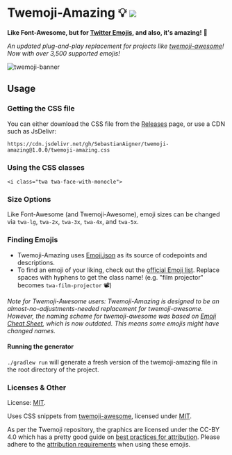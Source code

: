 # Twemoji-Amazing 💡 ![](https://img.shields.io/badge/emoji%20count-3577-brightgreen)

**Like Font-Awesome, but for [Twitter Emojis](https://github.com/twitter/twemoji), and also, it's amazing!** 🌟

_An updated plug-and-play replacement for projects like [twemoji-awesome](https://github.com/ellekasai/twemoji-awesome)! Now with over 3,500 supported emojis!_

![twemoji-banner](twemoji-banner.png)

## Usage

### Getting the CSS file
You can either download the CSS file from the [Releases](https://github.com/SebastianAigner/twemoji-amazing/releases/latest) page, or use a CDN such as JsDelivr:
```
https://cdn.jsdelivr.net/gh/SebastianAigner/twemoji-amazing@1.0.0/twemoji-amazing.css
```

### Using the CSS classes

`<i class="twa twa-face-with-monocle">`

### Size Options

Like Font-Awesome (and Twemoji-Awesome), emoji sizes can be changed via `twa-lg`, `twa-2x`, `twa-3x`, `twa-4x`, and `twa-5x`.

### Finding Emojis

- Twemoji-Amazing uses [Emoji.json](https://github.com/amio/emoji.json) as its source of codepoints and descriptions.
- To find an emoji of your liking, check out the [official Emoji list](https://unicode.org/emoji/charts/emoji-list.html). Replace spaces with hyphens to get the class name! (e.g. "film projector" becomes `twa-film-projector` 📽)

_Note for Twemoji-Awesome users: Twemoji-Amazing is designed to be an almost-no-adjustments-needed replacement for twemoji-awesome. However, the naming scheme for twemoji-awesome was based on [Emoji Cheat Sheet](https://www.webpagefx.com/tools/emoji-cheat-sheet/), which is now outdated. This means some emojis might have changed names._

#### Running the generator

`./gradlew run` will generate a fresh version of the twemoji-amazing file in the root directory of the project.

### Licenses & Other

License: [MIT](https://mit-license.org/).

Uses CSS snippets from [twemoji-awesome](https://github.com/ellekasai/twemoji-awesome), licensed under [MIT](http://ellekasai.mit-license.org/).

As per the Twemoji repository, the graphics are licensed under the CC-BY 4.0 which has a pretty good guide on [best practices for attribution](https://wiki.creativecommons.org/Best_practices_for_attribution). Please adhere to the [attribution requirements](https://github.com/twitter/twemoji#attribution-requirements) when using these emojis.
